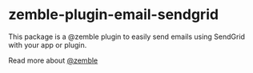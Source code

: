 # zemble-plugin-email-sendgrid

This package is a @zemble plugin to easily send emails using SendGrid with your app or plugin.

Read more about [@zemble](https://github.com/kingstinct/zemble)